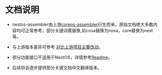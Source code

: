 # 文档说明

- nestos-assembler由上游[coreos-assembler](https://github.com/coreos/coreos-assembler)衍生而来，原始文档绝大多数内容均可正常参考，部分关键词需替换,如cosa替换为nosa，core替换为nest等。

- 与上游版本差异可参考 [对比上游项目主要改动](./changelog-compared-with-upstream.md)。

- 部分功能接口不适用于NestOS，详情参考[Readme](../README.md)。

- 后续将会逐步提供部分关键文档中文翻译版本。